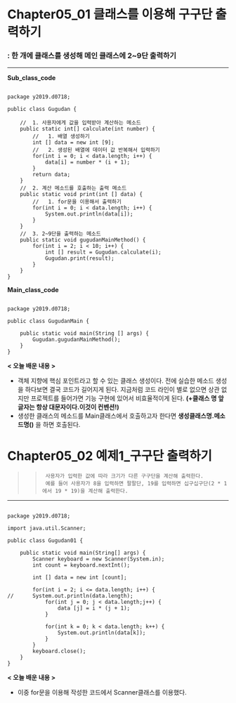 **Chapter05_01 클래스를 이용해 구구단 출력하기**
================================================================================
### : 한 개에 클래스를 생성해 메인 클래스에 2~9단 출력하기
--------------------------------------------------------------------------------

**Sub_class_code**
<pre><code>
package y2019.d0718;

public class Gugudan {

	//	1. 사용자에게 값을 입력받아 계산하는 메소드
	public static int[] calculate(int number) {
		//	 1. 배열 생성하기
		int [] data = new int [9];
		//	 2. 생성된 배열에 데이터 값 반복해서 입력하기
		for(int i = 0; i < data.length; i++) {
			data[i] = number * (i + 1);
		}
		return data;		
	}
	//	2. 계산 메소드를 호출하는 출력 메소드
	public static void print(int [] data) {
		//	 1. for문을 이용해서 출력하기
		for(int i = 0; i < data.length; i++) {
			System.out.println(data[i]);
		}
	}
	//	3. 2~9단을 출력하는 메소드
	public static void gugudanMainMethod() {
		for(int i = 2; i < 10; i++) {
			int [] result = Gugudan.calculate(i);
			Gugudan.print(result);
		}
	}
}
</code></pre>

**Main_class_code**
<pre><code>
package y2019.d0718;

public class GugudanMain {

	public static void main(String [] args) {
		Gugudan.gugudanMainMethod();
	}
}
</code></pre>

**< 오늘 배운 내용 >**
* 객체 지향에 핵심 포인트라고 할 수 있는 클래스 생성이다. 전에 실습한 메소드 생성을 하다보면 결국 코드가 길어지게 된다. 지금처럼 코드 라인이 별로 없으면 상관 없지만 프로젝트를 들어가면 기능 구현에 있어서 비효율적이게 된다. **(+클래스 명 앞 글자는 항상 대문자이다.이것이 컨벤션!)**
* 생성한 클래스의 메소드를 Main클래스에서 호출하고자 한다면 **생성클래스명.메소드명()** 을 하면 호출된다.


 **Chapter05_02 예제1_구구단 출력하기**
================================================================================
>>		사용자가 입력한 값에 따라 크기가 다른 구구단을 계산해 출력한다.
>>		예를 들어 사용자가 8을 입력하면 팔팔단, 19를 입력하면 십구십구단(2 * 1에서 19 * 19)을 계산해 출력한다.
--------------------------------------------------------------------------------

<pre><code>
package y2019.d0718;

import java.util.Scanner;

public class Gugudan01 {

	public static void main(String[] args) {
		Scanner keyboard = new Scanner(System.in);
		int count = keyboard.nextInt();

		int [] data = new int [count];

		for(int i = 2; i <= data.length; i++) {
//		System.out.println(data.length);
			for(int j = 0; j < data.length;j++) {
				data [j] = i * (j + 1);
			}

			for(int k = 0; k < data.length; k++) {
				System.out.println(data[k]);
			}
		}
		keyboard.close();
	}
}
</code></pre>

**< 오늘 배운 내용 >**
 * 이중 for문을 이용해 작성한 코드에서 Scanner클래스를 이용했다. 
